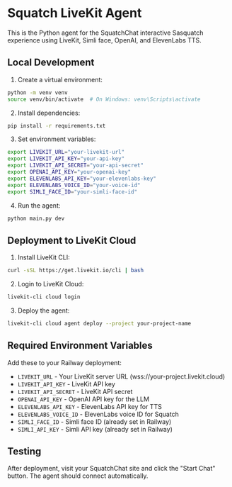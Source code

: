 # Squatch LiveKit Agent

This is the Python agent for the SquatchChat interactive Sasquatch experience using LiveKit, Simli face, OpenAI, and ElevenLabs TTS.

## Local Development

1. Create a virtual environment:
```bash
python -m venv venv
source venv/bin/activate  # On Windows: venv\Scripts\activate
```

2. Install dependencies:
```bash
pip install -r requirements.txt
```

3. Set environment variables:
```bash
export LIVEKIT_URL="your-livekit-url"
export LIVEKIT_API_KEY="your-api-key"
export LIVEKIT_API_SECRET="your-api-secret"
export OPENAI_API_KEY="your-openai-key"
export ELEVENLABS_API_KEY="your-elevenlabs-key"
export ELEVENLABS_VOICE_ID="your-voice-id"
export SIMLI_FACE_ID="your-simli-face-id"
```

4. Run the agent:
```bash
python main.py dev
```

## Deployment to LiveKit Cloud

1. Install LiveKit CLI:
```bash
curl -sSL https://get.livekit.io/cli | bash
```

2. Login to LiveKit Cloud:
```bash
livekit-cli cloud login
```

3. Deploy the agent:
```bash
livekit-cli cloud agent deploy --project your-project-name
```

## Required Environment Variables

Add these to your Railway deployment:

- `LIVEKIT_URL` - Your LiveKit server URL (wss://your-project.livekit.cloud)
- `LIVEKIT_API_KEY` - LiveKit API key
- `LIVEKIT_API_SECRET` - LiveKit API secret
- `OPENAI_API_KEY` - OpenAI API key for the LLM
- `ELEVENLABS_API_KEY` - ElevenLabs API key for TTS
- `ELEVENLABS_VOICE_ID` - ElevenLabs voice ID for Squatch
- `SIMLI_FACE_ID` - Simli face ID (already set in Railway)
- `SIMLI_API_KEY` - Simli API key (already set in Railway)

## Testing

After deployment, visit your SquatchChat site and click the "Start Chat" button. The agent should connect automatically.